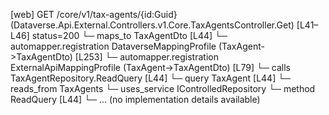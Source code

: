 [web] GET /core/v1/tax-agents/{id:Guid}  (Dataverse.Api.External.Controllers.v1.Core.TaxAgentsController.Get)  [L41–L46] status=200
  └─ maps_to TaxAgentDto [L44]
    └─ automapper.registration DataverseMappingProfile (TaxAgent->TaxAgentDto) [L253]
    └─ automapper.registration ExternalApiMappingProfile (TaxAgent->TaxAgentDto) [L79]
  └─ calls TaxAgentRepository.ReadQuery [L44]
  └─ query TaxAgent [L44]
    └─ reads_from TaxAgents
  └─ uses_service IControlledRepository<TaxAgent>
    └─ method ReadQuery [L44]
      └─ ... (no implementation details available)

